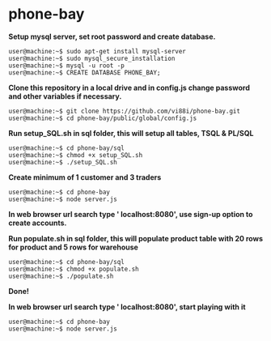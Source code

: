 # phone-bay

<strong>Setup mysql server, set root password and create database.</strong>
```console
user@machine:~$ sudo apt-get install mysql-server
user@machine:~$ sudo mysql_secure_installation
user@machine:~$ mysql -u root -p
user@machine:~$ CREATE DATABASE PHONE_BAY;
```

<strong>Clone this repository in a local drive and in config.js change password and other variables if necessary.</strong>
```console
user@machine:~$ git clone https://github.com/vi88i/phone-bay.git
user@machine:~$ cd phone-bay/public/global/config.js
```

<strong>Run setup_SQL.sh in sql folder, this will setup all tables, TSQL & PL/SQL</strong>
```console
user@machine:~$ cd phone-bay/sql
user@machine:~$ chmod +x setup_SQL.sh 
user@machine:~$ ./setup_SQL.sh
```

<strong>Create minimum of 1 customer and 3 traders</strong>
```console
user@machine:~$ cd phone-bay
user@machine:~$ node server.js 
```
<strong>In web browser url search type ' localhost:8080', use sign-up option to create accounts.</strong>

<strong>Run populate.sh in sql folder, this will populate product table with 20 rows for product and 5 rows for warehouse</strong>
```console
user@machine:~$ cd phone-bay/sql
user@machine:~$ chmod +x populate.sh 
user@machine:~$ ./populate.sh
```

<strong>Done!</strong>

<strong>In web browser url search type ' localhost:8080', start playing with it</strong>
```console
user@machine:~$ cd phone-bay
user@machine:~$ node server.js 
```

















